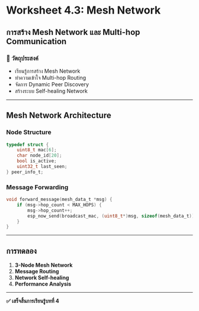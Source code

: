 # Worksheet 4.3: Mesh Network
## การสร้าง Mesh Network และ Multi-hop Communication

### 🎯 วัตถุประสงค์
- เรียนรู้การสร้าง Mesh Network
- ทำความเข้าใจ Multi-hop Routing
- จัดการ Dynamic Peer Discovery
- สร้างระบบ Self-healing Network

---

## Mesh Network Architecture

### Node Structure
```c
typedef struct {
    uint8_t mac[6];
    char node_id[20];
    bool is_active;
    uint32_t last_seen;
} peer_info_t;
```

### Message Forwarding
```c
void forward_message(mesh_data_t *msg) {
    if (msg->hop_count < MAX_HOPS) {
        msg->hop_count++;
        esp_now_send(broadcast_mac, (uint8_t*)msg, sizeof(mesh_data_t));
    }
}
```

---

## การทดลอง

1. **3-Node Mesh Network**
2. **Message Routing**
3. **Network Self-healing**
4. **Performance Analysis**

---

**✅ เสร็จสิ้นการเรียนรู้บทที่ 4**